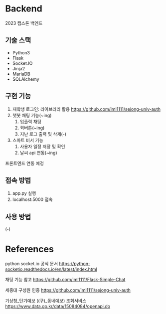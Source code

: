 # Backend
2023 캡스톤 백엔드

## 기술 스택
- Python3
- Flask
- Socket.IO
- Jinja2
- MariaDB
- SQLAlchemy

## 구현 기능
1. 재학생 로그인: 라이브러리 활용 https://github.com/iml1111/sejong-univ-auth
2. 챗봇 채팅 기능(~ing)
    1. 입출력 채팅
    2. 퀵버튼(~ing)
    3. 지난 로그 출력 및 삭제(-)
3. 스마트 비서 기능
    1. 사용자 일정 저장 및 확인
    2. 날씨 api 연동(~ing)

프론트엔드 연동 예정

## 접속 방법
1. app.py 실행
2. localhost:5000 접속

## 사용 방법
(-)

# References
python socket.io 공식 문서 https://python-socketio.readthedocs.io/en/latest/index.html

채팅 기능 참고 https://github.com/iml1111/Flask-Simple-Chat

세종대 구성원 인증 https://github.com/iml1111/sejong-univ-auth

기상청_단기예보 ((구)_동네예보) 조회서비스 https://www.data.go.kr/data/15084084/openapi.do